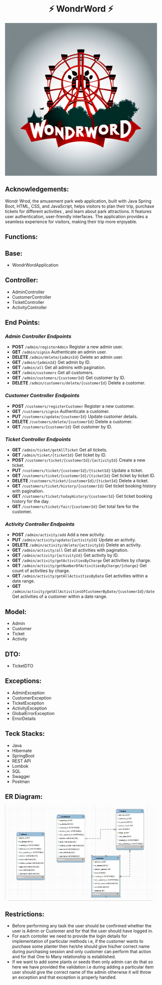 <h1 align="center"> ⚡️ WondrWord ⚡️</h1>


![Logo](./Wonderland_Frontend/Images/image.png)


<!-- ### Link: https://drive.google.com/file/d/1F8R8e6eU3rrtEPq5xuSFkN33GKvMDMb4/view?usp=sharing  -->


## Acknowledgements:

Wondr Wrod, the amusement park web application, built with Java Spring Boot, HTML, CSS, and JavaScript, helps visitors to plan their trip, purchase tickets for different activities , and learn about park attractions. It features user authentication, user-friendly interfaces. The application provides a seamless experience for visitors, making their trip more enjoyable.
## Functions:

## Base:
- WondrWordApplication

## Controller:
- AdminController
- CustomerController
- TicketController
- ActivityController

## End Points:
 
 ### *Admin Controller Endpoints*

- **POST** `/admin/registerAdmin` Register a new admin user.
- **GET** `/admin/signin` Authenticate an admin user.
- **DELETE** `/admin/delete/{adminId}` Delete an admin user.
- **GET** `/admin/{adminId}` Get admin by ID.
- **GET** `/admin/all` Get all admins with pagination.
- **GET** `/admin/customers` Get all customers.
- **GET** `/admin/customers/{customerId}` Get customer by ID.
- **DELETE** `/admin/customers/delete/{customerId}` Delete a customer.

 ### *Customer Controller Endpoints*

- **POST** `/customers/registerCustomer` Register a new customer.
- **GET** `/customers/signin` Authenticate a customer.
- **PUT** `/customers/update/{customerId}` Update customer details.
- **DELETE** `/customers/delete/{customerId}` Delete a customer.
- **GET** `/customers/{customerId}` Get customer by ID.


### *Ticket Controller Endpoints*
- **GET** `/admin/ticket/getAllTicket` Get all tickets.
- **GET** `/admin/ticket/{ticketId}` Get ticket by ID.
- **POST** `/customers/ticket/{customerId}/{activityId}` Create a new ticket.
- **PUT** `/customers/ticket/{customerId}/{ticketId}` Update a ticket.
- **GET** `/customers/ticket/{customerId}/{ticketId}` Get ticket by ticket ID.
- **DELETE** `/customers/ticket/{customerId}/{ticketId}` Delete a ticket.
- **GET** `/customers/ticket/history/{customerId}` Get ticket booking history with pagination.
- **GET** `/customers/ticket/todayHistory/{customerId}` Get ticket booking history for the day.
- **GET** `/customers/ticket/fair/{customerId}` Get total fare for the customer.
### *Activity Controller Endpoints*
   
- **POST** `/admin/activity/add` Add a new activity.
- **PUT** `/admin/activity/update/{activityId}` Update an activity.
- **DELETE** `/admin/activity/delete/{activityId}` Delete an activity.
- **GET** `/admin/activity/all` Get all activities with pagination.
- **GET** `/admin/activity/{activityId}` Get activity by ID.
- **GET** `/admin/activity/getActivitiesByCharge` Get activities by charge.
- **GET** `/admin/activity/getNumberOfActivitiesByCharge/{charge}` Get count of activities by charge.
- **GET** `/admin/activity/getAllActivitiesByDate` Get activities within a date range.
- **GET** `/admin/activity/getAllActivitiesOfCustomerByDate/{customerId}/date` Get activities of a customer within a date range.

## Model:
- Admin
- Customer
- Ticket
- Activity

## DTO:
- TicketDTO

## Exceptions:
- AdminException
- CustomerException
- TicketException
- ActivityException
- GlobalErrorException
- ErrorDetails

## Teck Stacks:
- Java
- Hibernate
- SpringBoot
- REST API
- Lombok
- SQL
- Swagger
- Postman

<!-- ## Class method design:
![image](./)

## Class module design:
![image](https://user-images.githubusercontent.com/104348363/201664014-a1eb958f-0986-47e0-8c5d-16c760ba5113.png) -->

##  ER Diagram:
![alt text](./Wonderland_Frontend/Images/ER.jpg)

## Restrictions:
- Before performing any task the user should be confirmed whether the user is Admin or Customer and for that the user should have logged in.<br/>
- For each contoller we need to provide the login details for implementation of particular methods i.e, if the customer wants to purchase some planter then he/she should give his/her correct name during purchasing session and only customer can perform that action and for that One to Many relationship is established.
- If we want to add some plants or seeds then only admin can do that so here we have provided the validation i.e during adding a particular item  user should give the correct name of the admin otherwise it will throw an exception and that exception is properly handled.


